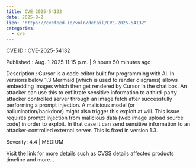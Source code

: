 ```yaml
--- 
title: CVE-2025-54132
date: 2025-8-2
lien: "https://cvefeed.io/vuln/detail/CVE-2025-54132"
categories:
  - cve
---
```


CVE ID : CVE-2025-54132

Published :  Aug. 1
2025
11:15 p.m. | 9 hours
50 minutes ago

Description : Cursor is a code editor built for programming with AI. In versions below 1.3
Mermaid (which is used to render diagrams) allows embedding images which then get rendered by Cursor in the chat box. An attacker can use this to exfiltrate sensitive information to a third-party attacker controlled server through an image fetch after successfully performing a prompt injection. A malicious model (or hallucination/backdoor) might also trigger this exploit at will. This issue requires prompt injection from malicious data (web
image upload
source code) in order to exploit. In that case
it can send sensitive information to an attacker-controlled external server. This is fixed in version 1.3.

Severity: 4.4 | MEDIUM

Visit the link for more details
such as CVSS details
affected products
timeline
and more...
